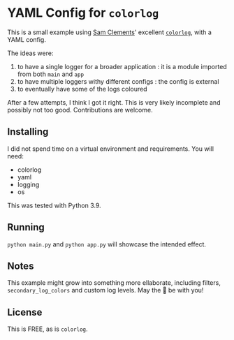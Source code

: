 # YAML Config for `colorlog`

This is a small example using [Sam Clements](https://borntyping.co.uk/)' excellent [`colorlog`](https://github.com/borntyping/python-colorlog), with a YAML config.

The ideas were:

1. to have a single logger for a broader application
: it is a module imported from both `main` and `app`
2. to have multiple loggers withy different configs
: the config is external
3. to eventually have some of the logs coloured

After a few attempts, I think I got it right. This is very likely incomplete and possibly not too good. Contributions are welcome.

## Installing

I did not spend time on a virtual environment and requirements. You will need:
- colorlog
- yaml
- logging
- os

This was tested with Python 3.9.

## Running

`python main.py` and `python app.py` will showcase the intended effect.

## Notes
This example might grow into something more ellaborate, including filters, `secondary_log_colors` and custom log levels. May the 🌈 be with you!

## License
This is FREE, as is `colorlog`.